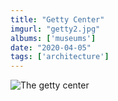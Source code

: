 ```yaml
---
title: "Getty Center"
imgurl: "getty2.jpg"
albums: ['museums']
date: "2020-04-05"
tags: ['architecture']
---
```

![The getty center](https://apfbvvpren.cloudimg.io/v7/raw.githubusercontent.com/wpix/solid-pipix/master/photos/getty2.jpg?width/cdn/n/n)
